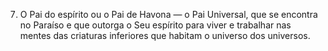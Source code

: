 ﻿7. O Pai do espírito ou o Pai de Havona — o Pai Universal, que se encontra no Paraíso e que outorga o Seu espírito para viver e trabalhar nas mentes das criaturas inferiores que habitam o universo dos universos.